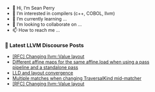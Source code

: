- 👋 Hi, I’m Sean Perry
- 👀 I’m interested in compilers (c++, COBOL, llvm)
- 🌱 I’m currently learning ...
- 💞️ I’m looking to collaborate on ...
- 📫 How to reach me ...

<!---
s66perry/s66perry is a ✨ special ✨ repository because its `README.md` (this file) appears on your GitHub profile.
You can click the Preview link to take a look at your changes.
--->
### 📕 Latest LLVM Discourse Posts

<!-- DISCOURSE-LLVM:START -->
- [[RFC] Changing llvm::Value layout](https://discourse.llvm.org/t/rfc-changing-llvm-value-layout/79257#post_16)
- [Different affine maps for the same affine.load when using a pass pipeline and a standalone pass](https://discourse.llvm.org/t/different-affine-maps-for-the-same-affine-load-when-using-a-pass-pipeline-and-a-standalone-pass/79274#post_1)
- [LLD and layout convergence](https://discourse.llvm.org/t/lld-and-layout-convergence/79232#post_8)
- [Multiple matches when changing TraversalKind mid-matcher](https://discourse.llvm.org/t/multiple-matches-when-changing-traversalkind-mid-matcher/78928#post_3)
- [[RFC] Changing llvm::Value layout](https://discourse.llvm.org/t/rfc-changing-llvm-value-layout/79257#post_15)
<!-- DISCOURSE-LLVM:END -->
